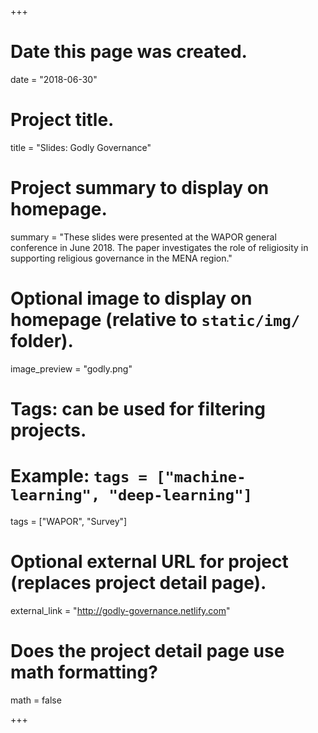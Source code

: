 +++
# Date this page was created.
date = "2018-06-30"

# Project title.
title = "Slides: Godly Governance"

# Project summary to display on homepage.
summary = "These slides were presented at the WAPOR general conference in June 2018. The paper investigates the role of religiosity in supporting religious governance in the MENA region."

# Optional image to display on homepage (relative to `static/img/` folder).
image_preview = "godly.png"

# Tags: can be used for filtering projects.
# Example: `tags = ["machine-learning", "deep-learning"]`
tags = ["WAPOR", "Survey"]

# Optional external URL for project (replaces project detail page).
external_link = "http://godly-governance.netlify.com"

# Does the project detail page use math formatting?
math = false

+++

